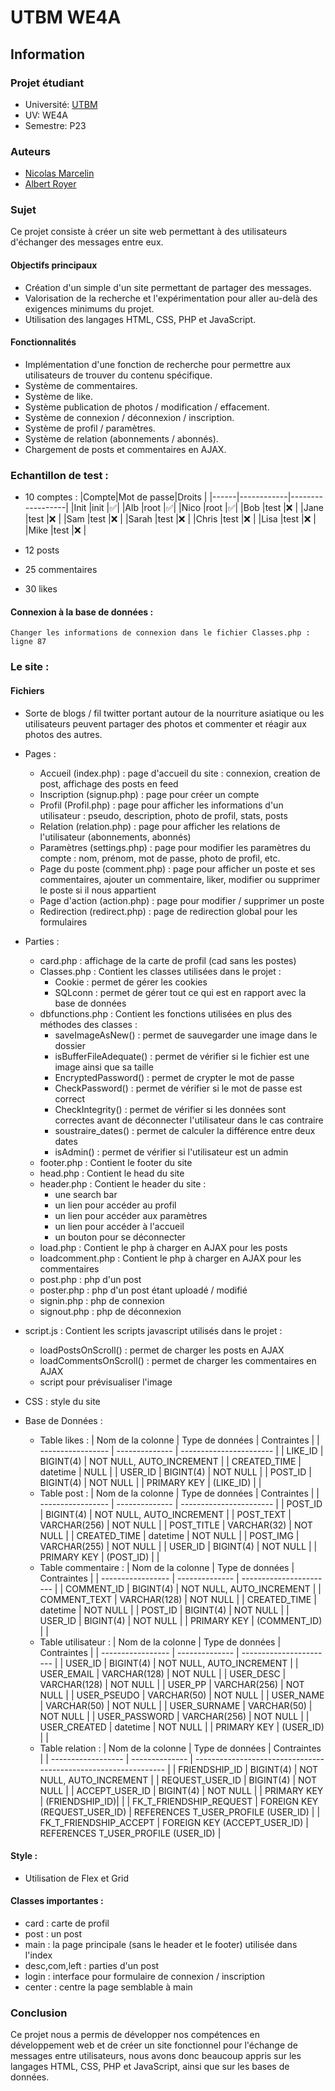 # UTBM WE4A

## Information

### Projet étudiant

- Université: [UTBM](http://www.utbm.fr/)
- UV: WE4A
- Semestre: P23

### Auteurs

- [Nicolas Marcelin](https://github.com/nic0c0)
- [Albert Royer](https://github.com/Rarynn)

### Sujet

Ce projet consiste à créer un site web permettant à des utilisateurs d'échanger des messages entre eux.


#### Objectifs principaux

- Création d'un simple d'un site permettant de partager des messages.
- Valorisation de la recherche et l'expérimentation pour aller au-delà des exigences minimums du projet.
- Utilisation des langages HTML, CSS, PHP et JavaScript.

#### Fonctionnalités

- Implémentation d'une fonction de recherche pour permettre aux utilisateurs de trouver du contenu spécifique.
- Système de commentaires.
- Système de like.
- Système publication de photos / modification / effacement.
- Système de connexion / déconnexion / inscription.
- Système de profil / paramètres.
- Système de relation (abonnements / abonnés).
- Chargement de posts et commentaires en AJAX.




### Echantillon de test : 
- 10 comptes :
    |Compte|Mot de passe|Droits            |
    |------|------------|------------------|
    |Init  |init        |:white_check_mark:| 
    |Alb   |root        |:white_check_mark:|
    |Nico  |root        |:white_check_mark:|
    |Bob   |test        |:x:               |
    |Jane  |test        |:x:               |
    |Sam   |test        |:x:               |
    |Sarah |test        |:x:               |
    |Chris |test        |:x:               |
    |Lisa  |test        |:x:               |
    |Mike  |test        |:x:               |

- 12 posts
- 25 commentaires
- 30 likes

#### Connexion à la base de données : 

    Changer les informations de connexion dans le fichier Classes.php : ligne 87


### Le site :

#### Fichiers
- Sorte de blogs / fil twitter portant autour de la nourriture asiatique ou les utilisateurs peuvent partager des photos et commenter et réagir aux photos des autres.
- Pages :
  - Accueil (index.php) : page d'accueil du site : connexion, creation de post, affichage des posts en feed
  - Inscription (signup.php) : page pour créer un compte
  - Profil (Profil.php) : page pour afficher les informations d'un utilisateur : pseudo, description, photo de profil, stats, posts
  - Relation (relation.php) : page pour afficher les relations de l'utilisateur (abonnements, abonnés)
  - Paramètres (settings.php) : page pour modifier les paramètres du compte : nom, prénom, mot de passe, photo de profil, etc.
  - Page du poste (comment.php) : page pour afficher un poste et ses commentaires, ajouter un commentaire, liker, modifier ou supprimer le poste si il nous appartient
  - Page d'action (action.php) : page pour modifier / supprimer un poste
  - Redirection (redirect.php) : page de redirection global pour les formulaires
- Parties :
    - card.php : affichage de la carte de profil (cad sans les postes)
    - Classes.php : Contient les classes utilisées dans le projet : 
        - Cookie : permet de gérer les cookies
        - SQLconn : permet de gérer tout ce qui est en rapport avec la base de données
    - dbfunctions.php : Contient les fonctions utilisées en plus des méthodes des classes : 
        - saveImageAsNew() : permet de sauvegarder une image dans le dossier 
        - isBufferFileAdequate() : permet de vérifier si le fichier est une image ainsi que sa taille
        - EncryptedPassword() : permet de crypter le mot de passe
        - CheckPassword() : permet de vérifier si le mot de passe est correct
        - CheckIntegrity() : permet de vérifier si les données sont correctes avant de déconnecter l'utilisateur dans le cas contraire
        - soustraire_dates() : permet de calculer la différence entre deux dates
        - isAdmin() : permet de vérifier si l'utilisateur est un admin
    - footer.php : Contient le footer du site
    - head.php : Contient le head du site
    - header.php : Contient le header du site : 
        - une search bar
        - un lien pour accéder au profil
        - un lien pour accéder aux paramètres
        - un lien pour accéder à l'accueil
        - un bouton pour se déconnecter
    - load.php : Contient le php à charger en AJAX pour les posts
    - loadcomment.php : Contient le php à charger en AJAX pour les commentaires
    - post.php : php d'un post
    - poster.php : php d'un post étant uploadé / modifié
    - signin.php : php de connexion
    - signout.php : php de déconnexion
- script.js : Contient les scripts javascript utilisés dans le projet :
    - loadPostsOnScroll() : permet de charger les posts en AJAX
    - loadCommentsOnScroll() : permet de charger les commentaires en AJAX
    - script pour prévisualiser l'image
- CSS : style du site

- Base de Données :
    - Table likes : 
        | Nom de la colonne | Type de données | Contraintes             |
        | ----------------- | -------------- | ----------------------- |
        | LIKE_ID           | BIGINT(4)      | NOT NULL, AUTO_INCREMENT |
        | CREATED_TIME      | datetime       | NULL                    |
        | USER_ID           | BIGINT(4)      | NOT NULL                |
        | POST_ID           | BIGINT(4)      | NOT NULL                |
        | PRIMARY KEY       | (LIKE_ID)      |                         |
    - Table post : 
        | Nom de la colonne | Type de données | Contraintes             |
        | ----------------- | -------------- | ----------------------- |
        | POST_ID           | BIGINT(4)      | NOT NULL, AUTO_INCREMENT |
        | POST_TEXT         | VARCHAR(256)  | NOT NULL                |
        | POST_TITLE        | VARCHAR(32)   | NOT NULL                |
        | CREATED_TIME      | datetime       | NOT NULL                |
        | POST_IMG          | VARCHAR(255)  | NOT NULL                |
        | USER_ID           | BIGINT(4)      | NOT NULL                |
        | PRIMARY KEY       | (POST_ID)      |                         |
    - Table commentaire :
        | Nom de la colonne | Type de données | Contraintes             |
        | ----------------- | -------------- | ----------------------- |
        | COMMENT_ID        | BIGINT(4)      | NOT NULL, AUTO_INCREMENT |
        | COMMENT_TEXT      | VARCHAR(128)  | NOT NULL                |
        | CREATED_TIME      | datetime       | NOT NULL                |
        | POST_ID           | BIGINT(4)      | NOT NULL                |
        | USER_ID           | BIGINT(4)      | NOT NULL                |
        | PRIMARY KEY       | (COMMENT_ID)   |                         |
    - Table utilisateur : 
        | Nom de la colonne | Type de données | Contraintes             |
        | ----------------- | -------------- | ----------------------- |
        | USER_ID           | BIGINT(4)      | NOT NULL, AUTO_INCREMENT |
        | USER_EMAIL        | VARCHAR(128)  | NOT NULL                |
        | USER_DESC         | VARCHAR(128)  | NOT NULL                |
        | USER_PP           | VARCHAR(256)  | NOT NULL                |
        | USER_PSEUDO       | VARCHAR(50)   | NOT NULL                |
        | USER_NAME         | VARCHAR(50)   | NOT NULL                |
        | USER_SURNAME      | VARCHAR(50)   | NOT NULL                |
        | USER_PASSWORD     | VARCHAR(256)  | NOT NULL                |
        | USER_CREATED      | datetime       | NOT NULL                |
        | PRIMARY KEY       | (USER_ID)      |                         |
    - Table relation :
        | Nom de la colonne  | Type de données | Contraintes                                                     |
        | ------------------ | -------------- | --------------------------------------------------------------- |
        | FRIENDSHIP_ID      | BIGINT(4)      | NOT NULL, AUTO_INCREMENT                                       |
        | REQUEST_USER_ID    | BIGINT(4)      | NOT NULL                                                        |
        | ACCEPT_USER_ID     | BIGINT(4)      | NOT NULL                                                        |
        | PRIMARY KEY        | (FRIENDSHIP_ID)|                                                                 |
        | FK_T_FRIENDSHIP_REQUEST | FOREIGN KEY (REQUEST_USER_ID) | REFERENCES T_USER_PROFILE (USER_ID) |
        | FK_T_FRIENDSHIP_ACCEPT  | FOREIGN KEY (ACCEPT_USER_ID)  | REFERENCES T_USER_PROFILE (USER_ID) |


#### Style : 

- Utilisation de Flex et Grid

#### Classes importantes : 
- card : carte de profil
- post : un post
- main : la page principale (sans le header et le footer) utilisée dans l'index
- desc,com,left : parties d'un post
- login : interface pour formulaire de connexion / inscription
- center : centre la page semblable à main

 ### Conclusion

Ce projet nous a permis de développer nos compétences en développement web et de créer un site fonctionnel pour l'échange de messages entre utilisateurs, nous avons donc beaucoup appris sur les langages HTML, CSS, PHP et JavaScript, ainsi que sur les bases de données.
